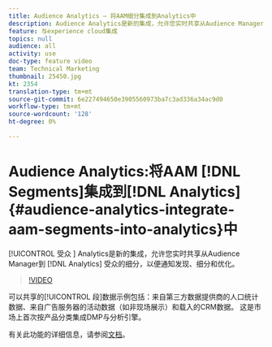 ```yaml
---
title: Audience Analytics — 将AAM细分集成到Analytics中
description: Audience Analytics是新的集成，允许您实时共享从Audience Manager(AAM)到Analytics(AA)的细分，以通知受众发现、细分和优化。
feature: 与experience cloud集成
topics: null
audience: all
activity: use
doc-type: feature video
team: Technical Marketing
thumbnail: 25450.jpg
kt: 2354
translation-type: tm+mt
source-git-commit: 6e227494650e3905560973ba7c3ad336a34ac9d0
workflow-type: tm+mt
source-wordcount: '128'
ht-degree: 0%

---
```



# Audience Analytics:将AAM [!DNL Segments]集成到[!DNL Analytics] {#audience-analytics-integrate-aam-segments-into-analytics}中

[!UICONTROL 受众 ] Analytics是新的集成，允许您实时共享从Audience Manager到 [!DNL Analytics] 受众的细分，以便通知发现、细分和优化。

>[!VIDEO](https://video.tv.adobe.com/v/25450/?quality=12)

可以共享的[!UICONTROL 段]数据示例包括：来自第三方数据提供商的人口统计数据、来自广告服务器的活动数据（如非现场展示）和载入的CRM数据。 这是市场上首次按产品分类集成DMP与分析引擎。

有关此功能的详细信息，请参阅[文档](https://marketing.adobe.com/resources/help/en_US/analytics/audiences/)。

